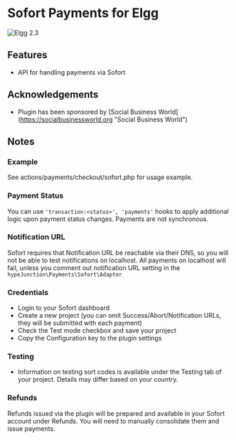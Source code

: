 Sofort Payments for Elgg
============================
![Elgg 2.3](https://img.shields.io/badge/Elgg-2.3-orange.svg?style=flat-square)

## Features

 * API for handling payments via Sofort

## Acknowledgements

 * Plugin has been sponsored by [Social Business World] (https://socialbusinessworld.org "Social Business World")

## Notes

### Example

See actions/payments/checkout/sofort.php for usage example.

### Payment Status

You can use `'transaction:<status>', 'payments'` hooks to apply additional logic upon payment status changes.
Payments are not synchronous.

### Notification URL

Sofort requires that Notification URL be reachable via their DNS, so you will not be able to test notifications on localhost.
All payments on localhost will fail, unless you comment out notification URL setting in the `hypeJunction\Payments\Sofort\Adapter`

### Credentials

 * Login to your Sofort dashboard
 * Create a new project (you can omit Success/Abort/Notification URLs, they will be submitted with each payment)
 * Check the Test mode checkbox and save your project
 * Copy the Configuration key to the plugin settings

### Testing

 * Information on testing sort codes is available under the Testing tab of your project. Details may differ based on your country.

### Refunds

Refunds issued via the plugin will be prepared and available in your Sofort account under Refunds.
You will need to manually consolidate them and issue payments.